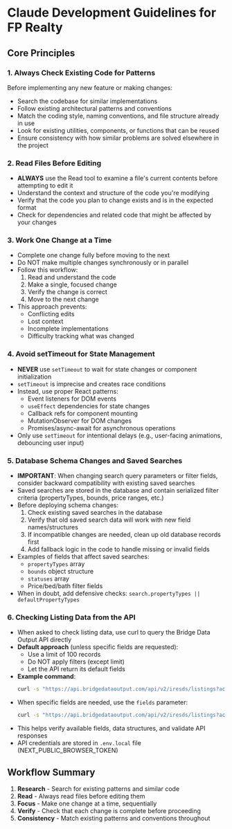 # Claude Development Guidelines for FP Realty

## Core Principles

### 1. Always Check Existing Code for Patterns
Before implementing any new feature or making changes:
- Search the codebase for similar implementations
- Follow existing architectural patterns and conventions
- Match the coding style, naming conventions, and file structure already in use
- Look for existing utilities, components, or functions that can be reused
- Ensure consistency with how similar problems are solved elsewhere in the project

### 2. Read Files Before Editing
- **ALWAYS** use the Read tool to examine a file's current contents before attempting to edit it
- Understand the context and structure of the code you're modifying
- Verify that the code you plan to change exists and is in the expected format
- Check for dependencies and related code that might be affected by your changes

### 3. Work One Change at a Time
- Complete one change fully before moving to the next
- Do NOT make multiple changes synchronously or in parallel
- Follow this workflow:
  1. Read and understand the code
  2. Make a single, focused change
  3. Verify the change is correct
  4. Move to the next change
- This approach prevents:
  - Conflicting edits
  - Lost context
  - Incomplete implementations
  - Difficulty tracking what was changed

### 4. Avoid setTimeout for State Management
- **NEVER** use `setTimeout` to wait for state changes or component initialization
- `setTimeout` is imprecise and creates race conditions
- Instead, use proper React patterns:
  - Event listeners for DOM events
  - `useEffect` dependencies for state changes
  - Callback refs for component mounting
  - MutationObserver for DOM changes
  - Promises/async-await for asynchronous operations
- Only use `setTimeout` for intentional delays (e.g., user-facing animations, debouncing user input)

### 5. Database Schema Changes and Saved Searches
- **IMPORTANT**: When changing search query parameters or filter fields, consider backward compatibility with existing saved searches
- Saved searches are stored in the database and contain serialized filter criteria (propertyTypes, bounds, price ranges, etc.)
- Before deploying schema changes:
  1. Check existing saved searches in the database
  2. Verify that old saved search data will work with new field names/structures
  3. If incompatible changes are needed, clean up old database records first
  4. Add fallback logic in the code to handle missing or invalid fields
- Examples of fields that affect saved searches:
  - `propertyTypes` array
  - `bounds` object structure
  - `statuses` array
  - Price/bed/bath filter fields
- When in doubt, add defensive checks: `search.propertyTypes || defaultPropertyTypes`

### 6. Checking Listing Data from the API
- When asked to check listing data, use curl to query the Bridge Data Output API directly
- **Default approach** (unless specific fields are requested):
  - Use a limit of 100 records
  - Do NOT apply filters (except limit)
  - Let the API return its default fields
- **Example command**:
  ```bash
  curl -s "https://api.bridgedataoutput.com/api/v2/iresds/listings?access_token=${NEXT_PUBLIC_BROWSER_TOKEN}&limit=100" | python3 -m json.tool
  ```
- When specific fields are needed, use the `fields` parameter:
  ```bash
  curl -s "https://api.bridgedataoutput.com/api/v2/iresds/listings?access_token=${NEXT_PUBLIC_BROWSER_TOKEN}&limit=100&fields=ListingKey,ListPrice,DaysOnMarket,UnparsedAddress" | python3 -m json.tool
  ```
- This helps verify available fields, data structures, and validate API responses
- API credentials are stored in `.env.local` file (NEXT_PUBLIC_BROWSER_TOKEN)

## Workflow Summary

1. **Research** - Search for existing patterns and similar code
2. **Read** - Always read files before editing them
3. **Focus** - Make one change at a time, sequentially
4. **Verify** - Check that each change is complete before proceeding
5. **Consistency** - Match existing patterns and conventions throughout
